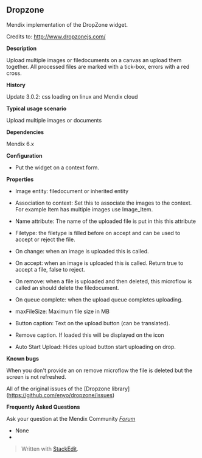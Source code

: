 **Dropzone**
--------------

Mendix implementation of the DropZone widget.

Credits to: http://www.dropzonejs.com/

**Description**

 Upload multiple images or filedocuments on a canvas an upload them together. All processed files are marked with a tick-box, errors with a red cross.

**History**

Update 3.0.2: css loading on linux and Mendix cloud

**Typical usage scenario**

 Upload multiple images or documents

**Dependencies**

 Mendix 6.x

**Configuration**

 -   Put the widget on a context form.

**Properties**

-   Image entity: filedocument or inherited entity

-   Association to context: Set this to associate the images to the context. For example Item has multiple images use Image\_Item.

-   Name attribute: The name of the uploaded file is put in this this attribute

-   Filetype: the filetype is filled before on accept and can be used to accept or reject the file.

-   On change: when an image is uploaded this is called.

-   On accept: when an image is uploaded this is called. Return true to accept a file, false to reject.

-   On remove: when a file is uploaded and then deleted, this microflow is called an should delete the filedocument.

-   On queue complete: when the upload queue completes uploading.

-   maxFileSize: Maximum file size in MB

-   Button caption: Text on the upload button (can be translated).

-   Remove caption. If loaded this will be displayed on the icon

-   Auto Start Upload: Hides upload button start uploading on drop.


**Known bugs**

 When you don't provide an on remove microflow the file is deleted but the screen is not refreshed.

 All of the original issues of the [Dropzone library] (https://github.com/enyo/dropzone/issues)


**Frequently Asked Questions**



Ask your question at the Mendix Community [*Forum*](https://mxforum.mendix.com/)



-   None
-
> Written with [StackEdit](https://stackedit.io/).
